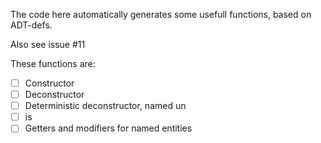 The code here automatically generates some usefull functions, based on ADT-defs.

Also see issue #11

These functions are:

 - [ ] Constructor
 - [ ] Deconstructor
 - [ ] Deterministic deconstructor, named un<Constructor>
 - [ ] is<Constructor>
 - [ ] Getters and modifiers for named entities
